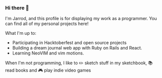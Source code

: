 ### Hi there 👋
I'm Jarrod, and this profile is for displaying my work as a programmer. You can find all of my personal projects here!

What I'm up to:
- Participating in Hacktoberfest and open source projects
- Building a dream journal web app with Ruby on Rails and React.
- Learning NeoVIM and vim motions. 

When I'm not programming, I like to :pencil2: sketch stuff in my sketchbook, :books: read books and :video_game: play indie video games

